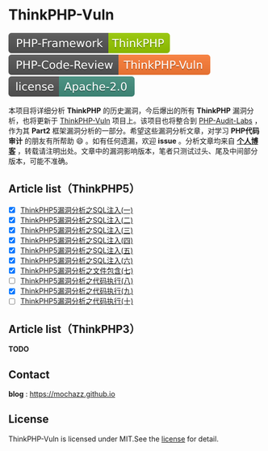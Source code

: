 # ThinkPHP-Vuln

[![PHP-Framework](/icon/1.svg)](#) [![PHP-Code-Review](/icon/2.svg)](#) [![License](/icon/3.svg)](#)

本项目将详细分析 **ThinkPHP** 的历史漏洞，今后爆出的所有 **ThinkPHP** 漏洞分析，也将更新于 [ThinkPHP-Vuln](https://github.com/Mochazz/ThinkPHP-Vuln) 项目上。该项目也将整合到 [PHP-Audit-Labs](https://github.com/hongriSec/PHP-Audit-Labs) ，作为其 **Part2** 框架漏洞分析的一部分。希望这些漏洞分析文章，对学习 **PHP代码审计** 的朋友有所帮助 :smile: 。如有任何遗漏，欢迎 **issue** 。分析文章均来自 [**个人博客**](<https://mochazz.github.io/>) ，转载请注明出处。文章中的漏洞影响版本，笔者只测试过头、尾及中间部分版本，可能不准确。

## Article list（ThinkPHP5）

- [x] [ThinkPHP5漏洞分析之SQL注入(一)](/ThinkPHP5/ThinkPHP5漏洞分析之SQL注入1.md) 
- [x] [ThinkPHP5漏洞分析之SQL注入(二)](/ThinkPHP5/ThinkPHP5漏洞分析之SQL注入2.md) 
- [x] [ThinkPHP5漏洞分析之SQL注入(三)](/ThinkPHP5/ThinkPHP5漏洞分析之SQL注入3.md) 
- [x] [ThinkPHP5漏洞分析之SQL注入(四)](/ThinkPHP5/ThinkPHP5漏洞分析之SQL注入4.md) 
- [x] [ThinkPHP5漏洞分析之SQL注入(五)](/ThinkPHP5/ThinkPHP5漏洞分析之SQL注入5.md) 
- [x] [ThinkPHP5漏洞分析之SQL注入(六)](/ThinkPHP5/ThinkPHP5漏洞分析之SQL注入6.md) 
- [x] [ThinkPHP5漏洞分析之文件包含(七)](/ThinkPHP5/ThinkPHP5漏洞分析之文件包含7.md) 
- [ ] [ThinkPHP5漏洞分析之代码执行(八)]() 
- [x] [ThinkPHP5漏洞分析之代码执行(九)](/ThinkPHP5/ThinkPHP5漏洞分析之代码执行9.md) 
- [ ] [ThinkPHP5漏洞分析之代码执行(十)]() 

## Article list（ThinkPHP3）

**TODO** 

## Contact

**blog** : https://mochazz.github.io

## License

ThinkPHP-Vuln is licensed under MIT.See the [license](/LICENSE) for detail.